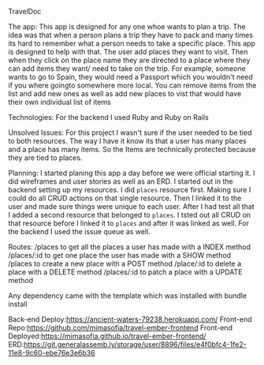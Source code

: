 TravelDoc

The app:
This app is designed for any one whoe wants to plan a trip. The idea was that when a person plans a trip they have to pack and many times its hard to remember what a person needs to take a specific place. This app is designed to help with that. The user add places they want to visit. Then when they click on the place name they are directed to a place where they can add items they want/ need to take on the trip. For example, someone wants to go to Spain, they would need a Passport which you wouldn't need if you where goingto somewhere more local. You can remove items from the list and add new ones as well as add new places to vist that would have their own individual list of items

Technologies:
For the backend I used Ruby and Ruby on Rails

Unsolved Issues:
For this project I wasn't sure if the user needed to be tied to both resources. The way I have it know its that a user has many places and a place has many items. So the Items are technically protected because they are tied to places.

Planning:
I started planing this app a day before we were official starting it. I did wireframes and user stories as well as an ERD. I started out in the backend setting up my resources. I did `places` resource first. Making sure I could do all CRUD actions on that single resource. Then I linked it to the user and made sure things were unique to each user. After I had test all that I added a second resource that belonged to `places`. I tsted out all CRUD on that resource before I linked it to `places` and after it was linked as well. For the backend I used the issue queue as well.

Routes:
/places to get all the places a user has made with a INDEX method
/places/:id to get one place the user has made with a SHOW method
/places to create a new place with a POST method
/place/:id to delete a place with a DELETE method
/places/:id to patch a place with a UPDATE method

Any dependency came with the template which was installed with bundle install

Back-end Deploy:https://ancient-waters-79238.herokuapp.com/
Front-end Repo:https://github.com/mimasofia/travel-ember-frontend
Front-end Deployed:https://mimasofia.github.io/travel-ember-frontend/
ERD:https://git.generalassemb.ly/storage/user/8896/files/e4f0bfc4-1fe2-11e8-9c60-ebe76e3e6b36
